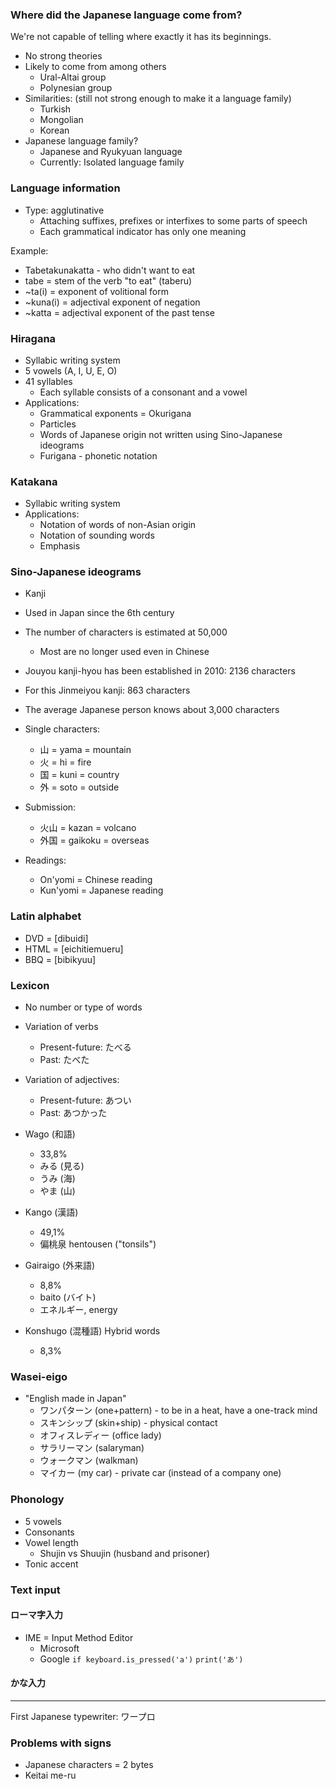 ### Where did the Japanese language come from?
We're not capable of telling where exactly it has its beginnings.
+ No strong theories
+ Likely to come from among others
	+ Ural-Altai group
	+ Polynesian group
+ Similarities: (still not strong enough to make it a language family)
	+ Turkish
	+ Mongolian
	+ Korean
+ Japanese language family?
	+ Japanese and Ryukyuan language
	+ Currently: Isolated language family

### Language information
+ Type: agglutinative
	+ Attaching suffixes, prefixes or interfixes to some parts of speech
	+ Each grammatical indicator has only one meaning

Example:
+ Tabetakunakatta - who didn't want to eat
+ tabe = stem of the verb "to eat" (taberu)
+ ~ta(i) = exponent of volitional form
+ ~kuna(i) = adjectival exponent of negation
+ ~katta = adjectival exponent of the past tense

### Hiragana
+ Syllabic writing system
+ 5 vowels (A, I, U, E, O)
+ 41 syllables
	+ Each syllable consists of a consonant and a vowel
+ Applications:
	+ Grammatical exponents = Okurigana
	+ Particles
	+ Words of Japanese origin not written using Sino-Japanese ideograms
	+ Furigana - phonetic notation
### Katakana
+ Syllabic writing system
+ Applications:
	+ Notation of words of non-Asian origin
	+ Notation of sounding words
	+ Emphasis
### Sino-Japanese ideograms
+ Kanji
+ Used in Japan since the 6th century
+ The number of characters is estimated at 50,000
	+ Most are no longer used even in Chinese
+ Jouyou kanji-hyou has been established in 2010: 2136 characters
+ For this Jinmeiyou kanji: 863 characters
+ The average Japanese person knows about 3,000 characters

+ Single characters:
	+ 山 = yama = mountain
	+ 火 = hi = fire
	+ 国 = kuni = country
	+ 外 = soto = outside
+ Submission:
	+ 火山 = kazan = volcano
	+ 外国 = gaikoku = overseas
+ Readings:
	+ On'yomi = Chinese reading
	+ Kun'yomi = Japanese reading
### Latin alphabet
+ DVD = [dibuidi]
+ HTML = [eichitiemueru]
+ BBQ = [bibikyuu]

### Lexicon
+ No number or type of words
+ Variation of verbs
	+ Present-future: たべる
	+ Past: たべた
+ Variation of adjectives:
	+ Present-future: あつい
	+ Past: あつかった

+ Wago (和語)
	+ 33,8%
	+ みる (見る)
	+ うみ (海)
	+ やま (山)
+ Kango (漢語)
	+ 49,1%
	+ 偏桃泉 hentousen ("tonsils")
+ Gairaigo (外来語)
	+ 8,8%
	+ baito (バイト)
	+ エネルギー, energy
+ Konshugo (混種語) Hybrid words
	+ 8,3%

### Wasei-eigo
+ "English made in Japan"
	+ ワンパターン (one+pattern) - to be in a heat, have a one-track mind
	+ スキンシップ (skin+ship) - physical contact
	+ オフィスレディー (office lady)
	+ サラリーマン (salaryman)
	+ ウォークマン (walkman)
	+ マイカー (my car) - private car (instead of a company one)

### Phonology
+ 5 vowels
+ Consonants
+ Vowel length
	+ Shujin vs Shuujin (husband and prisoner)
+ Tonic accent

### Text input
#### ローマ字入力
+ IME = Input Method Editor
	+ Microsoft
	+ Google
`if keyboard.is_pressed('a')`
`print('あ')`
#### かな入力

---

First Japanese typewriter: ワープロ

### Problems with signs
+ Japanese characters = 2 bytes
+ Keitai me-ru

